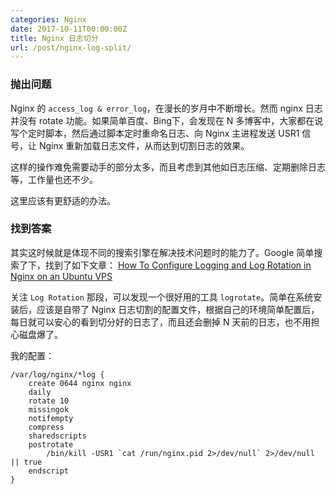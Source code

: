 ```yaml
---
categories: Nginx
date: 2017-10-11T00:00:00Z
title: Nginx 日志切分
url: /post/nginx-log-split/
---
```


### 抛出问题

Nginx 的 `access_log & error_log`，在漫长的岁月中不断增长。然而 nginx 日志并没有 rotate 功能。如果简单百度、Bing下，会发现在 N 多博客中，大家都在说写个定时脚本，然后通过脚本定时重命名日志、向 Nginx 主进程发送 USR1 信号，让 Nginx 重新加载日志文件，从而达到切割日志的效果。

这样的操作难免需要动手的部分太多，而且考虑到其他如日志压缩、定期删除日志等，工作量也还不少。

这里应该有更舒适的办法。

### 找到答案

其实这时候就是体现不同的搜索引擎在解决技术问题时的能力了。Google 简单搜索了下，找到了如下文章： [How To Configure Logging and Log Rotation in Nginx on an Ubuntu VPS](https://www.digitalocean.com/community/tutorials/how-to-configure-logging-and-log-rotation-in-nginx-on-an-ubuntu-vps)

关注 `Log Rotation` 那段，可以发现一个很好用的工具 `logrotate`。简单在系统安装后，应该是自带了 Nginx 日志切割的配置文件，根据自己的环境简单配置后，每日就可以安心的看到切分好的日志了，而且还会删掉 N 天前的日志，也不用担心磁盘爆了。

我的配置：

```
/var/log/nginx/*log {
    create 0644 nginx nginx
    daily
    rotate 10
    missingok
    notifempty
    compress
    sharedscripts
    postrotate
        /bin/kill -USR1 `cat /run/nginx.pid 2>/dev/null` 2>/dev/null || true
    endscript
}
```
